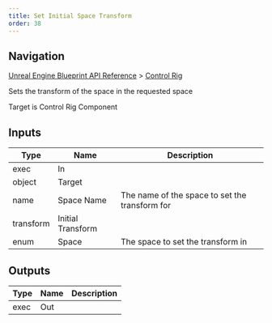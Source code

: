 ```yaml
---
title: Set Initial Space Transform
order: 38
---
```

## Navigation

[Unreal Engine Blueprint API Reference](https://dev.epicgames.com/documentation/en-us/unreal-engine/BlueprintAPI) > [Control Rig](https://dev.epicgames.com/documentation/en-us/unreal-engine/BlueprintAPI/ControlRig_1)

Sets the transform of the space in the requested space

Target is Control Rig Component

## Inputs

| Type | Name | Description |
| --- | --- | --- |
| exec | In |  |
| object | Target |  |
| name | Space Name | The name of the space to set the transform for |
| transform | Initial Transform |  |
| enum | Space | The space to set the transform in |

## Outputs

| Type | Name | Description |
| --- | --- | --- |
| exec | Out |  |
